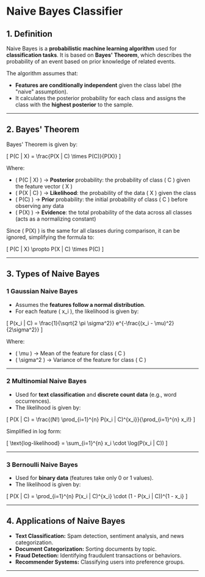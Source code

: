# **Naive Bayes Classifier**

## **1. Definition**

Naive Bayes is a **probabilistic machine learning algorithm** used for **classification tasks**. It is based on **Bayes' Theorem**, which describes the probability of an event based on prior knowledge of related events.

The algorithm assumes that:
- **Features are conditionally independent** given the class label (the "naive" assumption).
- It calculates the posterior probability for each class and assigns the class with the **highest posterior** to the sample.

---

## **2. Bayes' Theorem**

Bayes' Theorem is given by:

\[
P(C | X) = \frac{P(X | C) \times P(C)}{P(X)}
\]

Where:
- \( P(C | X) \) → **Posterior** probability: the probability of class \( C \) given the feature vector \( X \)
- \( P(X | C) \) → **Likelihood**: the probability of the data \( X \) given the class
- \( P(C) \) → **Prior** probability: the initial probability of class \( C \) before observing any data
- \( P(X) \) → **Evidence**: the total probability of the data across all classes (acts as a normalizing constant)

Since \( P(X) \) is the same for all classes during comparison, it can be ignored, simplifying the formula to:

\[
P(C | X) \propto P(X | C) \times P(C)
\]

---

## **3. Types of Naive Bayes**

### 1 **Gaussian Naive Bayes**
- Assumes the **features follow a normal distribution**.
- For each feature \( x_i \), the likelihood is given by:

\[
P(x_i | C) = \frac{1}{\sqrt{2 \pi \sigma^2}} e^{-\frac{(x_i - \mu)^2}{2\sigma^2}}
\]

Where:
- \( \mu \) → Mean of the feature for class \( C \)
- \( \sigma^2 \) → Variance of the feature for class \( C \)

---

### 2 **Multinomial Naive Bayes**
- Used for **text classification** and **discrete count data** (e.g., word occurrences).
- The likelihood is given by:

\[
P(X | C) = \frac{(N!) \prod_{i=1}^{n} P(x_i | C)^{x_i}}{\prod_{i=1}^{n} x_i!}
\]

Simplified in log form:

\[
\text{log-likelihood} = \sum_{i=1}^{n} x_i \cdot \log(P(x_i | C))
\]

---

### 3 **Bernoulli Naive Bayes**
- Used for **binary data** (features take only 0 or 1 values).
- The likelihood is given by:

\[
P(X | C) = \prod_{i=1}^{n} P(x_i | C)^{x_i} \cdot (1 - P(x_i | C))^{1 - x_i}
\]

---

## **4. Applications of Naive Bayes**

- **Text Classification:** Spam detection, sentiment analysis, and news categorization.
- **Document Categorization:** Sorting documents by topic.
- **Fraud Detection:** Identifying fraudulent transactions or behaviors.
- **Recommender Systems:** Classifying users into preference groups.

---
